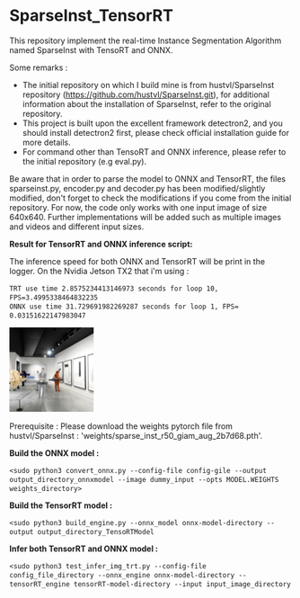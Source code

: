 # SparseInst_TensorRT
 This repository implement the real-time Instance Segmentation Algorithm named SparseInst with TensoRT and ONNX.
 
Some remarks : 
  - The initial repository on which I build mine is from hustvl/SparseInst repository (https://github.com/hustvl/SparseInst.git), for additional information about the installation of SparseInst, refer to the original repository. 
  - This project is built upon the excellent framework detectron2, and you should install detectron2 first, please check official installation guide for more details.
  - For command other than TensoRT and ONNX inference, please refer to the initial repository (e.g eval.py). 
 
 Be aware that in order to parse the model to ONNX and TensorRT, the files sparseinst.py, encoder.py and decoder.py has been modified/slightly modified, don't forget to check the modifications if you come from the initial repository.
 For now, the code only works with one input image of size 640x640. Further implementations will be added such as multiple images and videos and different input sizes.
 
 **Result for TensorRT and ONNX inference script:**
 
 The inference speed for both ONNX and TensorRT will be print in the logger. 
 On the Nvidia Jetson TX2 that i'm using :
 ```
 TRT use time 2.8575234413146973 seconds for loop 10, FPS=3.4995338464832235
 ONNX use time 31.729691982269287 seconds for loop 1, FPS= 0.03151622147983047
 ```
 
 <img
  src="results/result_tensorrt.png"
  alt="Alt text"
  title="Result for TensorRT demo"
  style="display: inline-block; margin: 1 auto; max-width: 150px">
 
 
 
 
 
 Prerequisite : Please download the weights pytorch file from hustvl/SparseInst :  'weights/sparse_inst_r50_giam_aug_2b7d68.pth'.
 
 **Build the ONNX model  :**
 ```
 <sudo python3 convert_onnx.py --config-file config-gile --output output_directory_onnxmodel --image dummy_input --opts MODEL.WEIGHTS weights_directory>
 ```
 
  **Build the TensorRT model  :**
 ```
 <sudo python3 build_engine.py --onnx_model onnx-model-directory --output output_directory_TensoRTModel
 ```
 
  **Infer both TensorRT and ONNX model :**
 ```
 <sudo python3 test_infer_img_trt.py --config-file config_file_directory --onnx_engine onnx-model-directory --tensorRT_engine tensorRT-model-directory --input input_image_directory 
 ```
 
 
 
 



 
